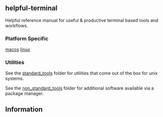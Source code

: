 ## helpful-terminal
Helpful reference manual for useful &amp; productive terminal based tools and workflows.

### Platform Specific

[macos](/macos/README.md)
[linux](/linux/README.md)

### Utilities

See the [standard_tools](standard_tools/README.md) folder for utilities that come out of the box for unix systems.

See the [non_standard_tools](non_standard_tools/README.md) folder for additional software available via a package manager.

## Information

